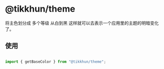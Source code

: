 # @tikkhun/theme
将主色划分成 多个等级 从白到黑 这样就可以去表示一个应用里的主题的明暗变化了。
## 使用

```javascript

import { getBaseColor } from "@tikkhun/theme";
```
